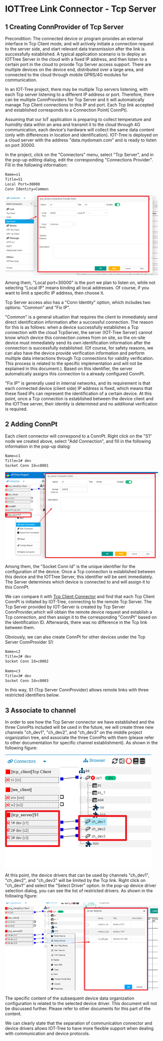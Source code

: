 IOTTree Link Connector - Tcp Server
==

## 1 Creating ConnProvider of Tcp Server

Precondition: The connected device or program provides an external interface in Tcp Client mode, and will actively
initiate a connection request to the server side, and start relevant data transmission after the link is successfully
established. A typical application scenario is to deploy an IOTTree Server in the cloud with a fixed IP address, and
then listen to a certain port in the cloud to provide Tcp Server access support. There are multiple devices on the
device end, distributed over a large area, and connected to the cloud through mobile GPRS/4G modules for communication.

In an IOT-Tree project, there may be multiple Tcp servers listening, with each Tcp server listening to a different IP
address or port. Therefore, there can be multiple ConnProviders for Tcp Server and it will automatically manage Tcp
Client connections to this IP and port. Each Tcp link accepted and established corresponds to a Connection Point(
ConnPt).

Assuming that our IoT application is preparing to collect temperature and humidity data within an area and transmit it
to the cloud through 4G communication, each device's hardware will collect the same data content (only with differences
in location and identification). IOT-Tree is deployed on a cloud server with the address "data.mydomain.com" and is
ready to listen on port 30000.

In the project, click on the "Connectors" menu, select "Tcp Server", and in the pop-up editing dialog, edit the
corresponding "Connections Provider". Fill in the following information:

```
Name=s1
Title=S1
Local Port=30000
Conn Identity=Common
```

<img src="../img/conn/c008.png">


Among them, "Local port=30000" is the port we plan to listen on, while not selecting "Local IP" means binding all local
addresses. Of course, if you want to limit a specific IP address, then choose it.

Tcp Server access also has a "Conn Identity" option, which includes two options: "Common" and "Fix IP".

"Common" is a general situation that requires the client to immediately send direct identification information after a
successful connection. The reason for this is as follows: when a device successfully establishes a Tcp connection with
the cloud TcpServer, the server (IOT-Tree Server) cannot know which device this connection comes from on site, so the
on-site device must immediately send its own identification information after the connection is successfully
established. (Of course, for safety reasons, we can also have the device provide verification information and perform
multiple data interactions through Tcp connections for validity verification. This process is related to the specific
implementation and will not be explained in this document.). Based on this identifier, the server automatically assigns
this connection to a already configured ConnPt.

"Fix IP" is generally used in internal networks, and its requirement is that each connected device (client side) IP
address is fixed, which means that these fixed IPs can represent the identification of a certain device. At this point,
once a Tcp connection is established between the device client and the IOTTree server, their identity is determined and
no additional verification is required.

## 2 Adding ConnPt

Each client connector will correspond to a ConnPt. Right click on the "S1" node we created above, select "Add
Connection", and fill in the following information in the pop-up dialog:

```
Name=c1
Title=1# dev
Socket Conn Id=c0001 
```

<img src="../img/conn/c009.png">



Among them, the "Socket Conn Id" is the unique identifier for the configuration of the device. Once a Tcp connection is
established between this device and the IOTTree Server, this identifier will be sent immediately. The Server determines
which device is connected to and will assign it to this ConnPt.

We can compare it with <a href="link_tcpclient.md">Tcp Client Connector</a> and find that each Tcp Client ConnPt is
initiated by IOT-Tree, connecting to the remote Tcp Server. The Tcp Server provided by IOT-Server is created by Tcp
Server ConnProvider,which will obtain the remote device request and establish a Tcp connection, and then assign it to
the corresponding "ConnPt" based on the identification ID. Afterwards, there was no difference in the Tcp link between
them.

Obviously, we can also create ConnPt for other devices under the Tcp Server ConnProvider S1:

```
Name=c2
Title=2# dev
Socket Conn Id=c0002

Name=c3
Title=3# dev
Socket Conn Id=c0003
```

In this way, S1 (Tcp Server ConnProvider) allows remote links with three restricted identifiers below.

## 3 Associate to channel

In order to see how the Tcp Server connector we have established and the three ConnPts included will be used in the
future, we will create three new channels "ch_dev1", "ch_dev2", and "ch_dev3" on the middle project organization tree,
and associate the three ConnPts with them (please refer to other documentation for specific channel establishment). As
shown in the following figure:


<img src="../img/conn/c010.png">



At this point, the device drivers that can be used by channels "ch_dev1", "ch_dev2", and "ch_dev3" will be limited by
the Tcp link. Right click on "ch_dev1" and select the "Select Driver" option. In the pop-up device driver selection
dialog, you can see the list of restricted drivers. As shown in the following figure:


<img src="../img/conn/c011.png">



The specific content of the subsequent device data organization configuration is related to the selected device driver.
This document will not be discussed further. Please refer to other documents for this part of the content.

We can clearly state that the separation of communication connector and device drivers allows IOT-Tree to have more
flexible support when dealing with communication and device protocols.

